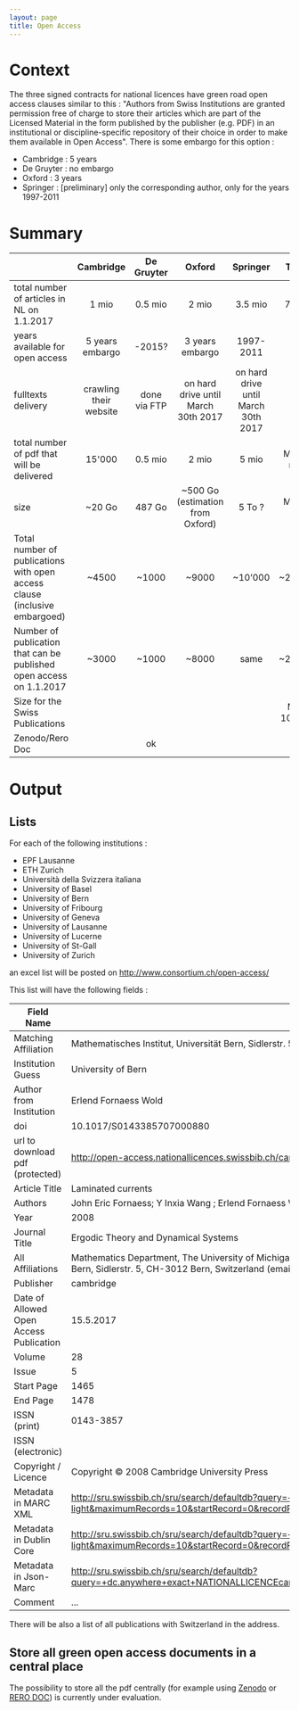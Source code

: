 ```yaml
---
layout: page
title: Open Access
---
```


# Context

The three signed contracts for national licences have green road open access clauses similar to this : "Authors from Swiss Institutions are granted permission free of charge to store their articles which are part of the Licensed Material in the form published by the publisher (e.g. PDF) in an institutional or discipline-specific repository of their choice in order to make them available in Open Access". There is some embargo for this option :

 * Cambridge : 5 years
 * De Gruyter : no embargo
 * Oxford : 3 years
 * Springer : [preliminary] only the corresponding author, only for the years 1997-2011

# Summary

||Cambridge|De Gruyter|Oxford|Springer|Total|
| :--- | :---: | :---: |:---: |:---: |:---: |
|total number of articles in NL on 1.1.2017|1 mio|0.5 mio|2 mio|3.5 mio|7 mio|
|years available for open access|5 years embargo|-2015?|3 years embargo|1997-2011||
|fulltexts delivery|crawling their website|done via FTP|on hard drive until March 30th 2017|on hard drive until March 30th 2017||
|total number of pdf that will be delivered|15'000|0.5 mio|2 mio|5 mio|Max 8 mio|
|size|~20 Go |487 Go|~500 Go (estimation from Oxford)|5 To ?|Max 8 To|
|Total number of publications with open access clause (inclusive embargoed)|~4500|~1000|~9000|~10’000|~25000|
|Number of publication that can be published open access on 1.1.2017|~3000|~1000|~8000|same|~20000|
|Size for the Swiss Publications|||||Max 100 Go|
|Zenodo/Rero Doc||ok|||||


# Output

## Lists

For each of the following institutions :
- EPF Lausanne
- ETH Zurich
- Università della Svizzera italiana
- University of Basel
- University of Bern
- University of Fribourg
- University of Geneva
- University of Lausanne
- University of Lucerne
- University of St-Gall
- University of Zurich

an excel list will be posted on <http://www.consortium.ch/open-access/>

This list will have the following fields :

Field Name|Example
---|---
Matching Affiliation|Mathematisches Institut, Universität Bern, Sidlerstr. 5, CH-3012 Bern, Switzerland (email: erlendfw@math.uio.no)
Institution Guess|University of Bern
Author from Institution|Erlend Fornaess Wold
doi|10.1017/S0143385707000880
url to download pdf (protected)|http://open-access.nationallicences.swissbib.ch/cambridge/ETD/ETD28_05/S0143385707000880.pdf
Article Title|Laminated currents
Authors|John Eric Fornaess; Y Inxia Wang ; Erlend Fornaess Wold
Year|2008
Journal Title|Ergodic Theory and Dynamical Systems
All Affiliations|Mathematics Department, The University of Michigan, East Hall, Ann Arbor, MI 48109, USA (email: fornaess@umich.edu)///Department of Mathematics, Henan Polytechnic University, Jiaozuo, 454000, China (email: yinxiawang@gmail.com)///Mathematisches Institut, Universität Bern, Sidlerstr. 5, CH-3012 Bern, Switzerland (email: erlendfw@math.uio.no)
Publisher|cambridge
Date of Allowed Open Access Publication|15.5.2017
Volume|28
Issue|5
Start Page|1465
End Page|1478
ISSN (print)|0143-3857
ISSN (electronic)|
Copyright / Licence|Copyright © 2008 Cambridge University Press  
Metadata in MARC XML|http://sru.swissbib.ch/sru/search/defaultdb?query=+dc.anywhere+exact+NATIONALLICENCEcambridge101017S0143385707000880&operation=searchRetrieve&recordSchema=info%3Asrw%2Fschema%2F1%2Fmarcxml-v1.1-light&maximumRecords=10&startRecord=0&recordPacking=XML&availableDBs=defaultdb&sortKeys=Submit+query
Metadata in Dublin Core|http://sru.swissbib.ch/sru/search/defaultdb?query=+dc.anywhere+exact+NATIONALLICENCEcambridge101017S0143385707000880&operation=searchRetrieve&recordSchema=info%3Asru%2Fschema%2F1%2Fdc-v1.1-light&maximumRecords=10&startRecord=0&recordPacking=XML&availableDBs=defaultdb&sortKeys=Submit+query
Metadata in Json-Marc|http://sru.swissbib.ch/sru/search/defaultdb?query=+dc.anywhere+exact+NATIONALLICENCEcambridge101017S0143385707000880&operation=searchRetrieve&recordSchema=info%3Asru%2Fschema%2Fjson&maximumRecords=10&startRecord=0&recordPacking=XML&availableDBs=defaultdb&sortKeys=Submit+query
Comment|...

There will be also a list of all publications with Switzerland in the address.



## Store all green open access documents in a central place

The possibility to store all the pdf centrally (for example using [Zenodo](https://zenodo.org/) or [RERO DOC](https://doc.rero.ch)) is currently under evaluation.
